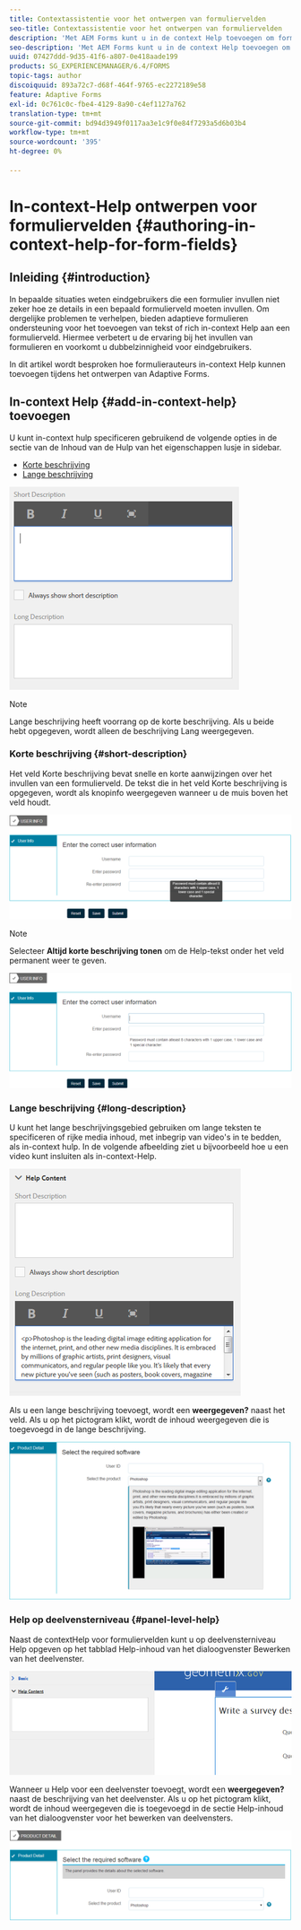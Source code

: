 ```yaml
---
title: Contextassistentie voor het ontwerpen van formuliervelden
seo-title: Contextassistentie voor het ontwerpen van formuliervelden
description: 'Met AEM Forms kunt u in de context Help toevoegen om formuliervelden en deelvensters als tekst of rich media, waaronder video''s, aan te passen. '
seo-description: 'Met AEM Forms kunt u in de context Help toevoegen om formuliervelden en deelvensters als tekst of rich media, waaronder video''s, aan te passen. '
uuid: 07427ddd-9d35-41f6-a807-0e418aade199
products: SG_EXPERIENCEMANAGER/6.4/FORMS
topic-tags: author
discoiquuid: 893a72c7-d68f-464f-9765-ec2272189e58
feature: Adaptive Forms
exl-id: 0c761c0c-fbe4-4129-8a90-c4ef1127a762
translation-type: tm+mt
source-git-commit: bd94d3949f0117aa3e1c9f0e84f7293a5d6b03b4
workflow-type: tm+mt
source-wordcount: '395'
ht-degree: 0%

---
```


# In-context-Help ontwerpen voor formuliervelden {#authoring-in-context-help-for-form-fields}

## Inleiding {#introduction}

In bepaalde situaties weten eindgebruikers die een formulier invullen niet zeker hoe ze details in een bepaald formulierveld moeten invullen. Om dergelijke problemen te verhelpen, bieden adaptieve formulieren ondersteuning voor het toevoegen van tekst of rich in-context Help aan een formulierveld. Hiermee verbetert u de ervaring bij het invullen van formulieren en voorkomt u dubbelzinnigheid voor eindgebruikers.

In dit artikel wordt besproken hoe formulierauteurs in-context Help kunnen toevoegen tijdens het ontwerpen van Adaptive Forms.

## In-context Help {#add-in-context-help} toevoegen

U kunt in-context hulp specificeren gebruikend de volgende opties in de sectie van de Inhoud van de Hulp van het eigenschappen lusje in sidebar.

* [Korte beschrijving](/help/forms/using/authoring-in-field-help.md#p-short-description-p)
* [Lange beschrijving](/help/forms/using/authoring-in-field-help.md#p-long-description-p)

![In-context Help voor formuliervelden](assets/descriptions.png)

>[!NOTE]
>
>Lange beschrijving heeft voorrang op de korte beschrijving. Als u beide hebt opgegeven, wordt alleen de beschrijving Lang weergegeven.

### Korte beschrijving {#short-description}

Het veld Korte beschrijving bevat snelle en korte aanwijzingen over het invullen van een formulierveld. De tekst die in het veld Korte beschrijving is opgegeven, wordt als knopinfo weergegeven wanneer u de muis boven het veld houdt.

![Korte beschrijving voor het toevoegen van hulp in context voor formuliervelden](assets/tooltip.png)

>[!NOTE]
>
>Selecteer **Altijd korte beschrijving tonen** om de Help-tekst onder het veld permanent weer te geven.

![Permanente korte hulp in de context onder het veld](assets/short1.png)

### Lange beschrijving {#long-description}

U kunt het lange beschrijvingsgebied gebruiken om lange teksten te specificeren of rijke media inhoud, met inbegrip van video&#39;s in te bedden, als in-context hulp. In de volgende afbeelding ziet u bijvoorbeeld hoe u een video kunt insluiten als in-context-Help.

![Veelzijdige media toevoegen als in-context Help voor formuliervelden](assets/long-descriptions.png)

Als u een lange beschrijving toevoegt, wordt een **weergegeven?** naast het veld. Als u op het pictogram klikt, wordt de inhoud weergegeven die is toegevoegd in de lange beschrijving.

![Voorbeeld van uitgebreide media in-context-Help](assets/photoshop.png)

### Help op deelvensterniveau {#panel-level-help}

Naast de contextHelp voor formuliervelden kunt u op deelvensterniveau Help opgeven op het tabblad Help-inhoud van het dialoogvenster Bewerken van het deelvenster.

![In-context-Help toevoegen voor een formuliervenster](assets/panel-level-help.png)

Wanneer u Help voor een deelvenster toevoegt, wordt een **weergegeven?** naast de beschrijving van het deelvenster. Als u op het pictogram klikt, wordt de inhoud weergegeven die is toegevoegd in de sectie Help-inhoud van het dialoogvenster voor het bewerken van deelvensters.

![Voorbeeld van in-context Help op het niveau van het formulierdeelvenster](assets/photoshop-1.png)
